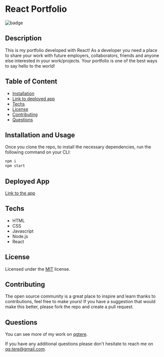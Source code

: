 # React Portfolio
![badge](https://img.shields.io/badge/License-MIT-yellow)

## Description
This is my portfolio developed with React!
As a developer you need a place to share your work with future employers, collaborators, friends and anyone else interested in your work/projects. Your portfolio is one of the best ways to say hello to the world!

## Table of Content
* [Installation](#installation-and-usage)
* [Link to deployed app](#deployed-app)
* [Techs](#techs)
* [License](#license)
* [Contributing](#contributing)
* [Questions](#questions)

## Installation and Usage

  Once you clone the repo, to install the necessary dependencies, run the following command on your CLI:
```bash
npm i
npm start
```

## Deployed App
[Link to the app](https://)

## Techs
* HTML
* CSS
* Javascript
* Node.js
* React

## License
 Licensed under the [MIT](https://opensource.org/licenses/MIT)
 license.

## Contributing 
 The open source community is a great place to inspire and learn thanks to contributions, feel free to make yours!
    If you have a suggestion that would make this better, please fork the repo and create a pull request.

## Questions
  You can see more of my work on [qgtere](https://github.com/qgtere).

  If you have any additional questions please don't hesitate to reach me on qg.tere@gmail.com. 

